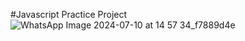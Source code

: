#Javascript Practice Project
![WhatsApp Image 2024-07-10 at 14 57 34_f7889d4e](https://github.com/user-attachments/assets/3c7e5cbd-5128-4b49-85ed-624e4f3e64f2)
